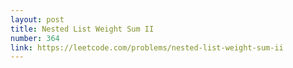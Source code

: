 ```yaml
---
layout: post
title: Nested List Weight Sum II
number: 364
link: https://leetcode.com/problems/nested-list-weight-sum-ii
---
```

